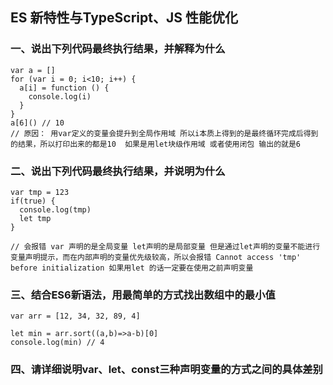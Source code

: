 ## ES 新特性与TypeScript、JS 性能优化

### 一、说出下列代码最终执行结果，并解释为什么
```
var a = []
for (var i = 0; i<10; i++) {
  a[i] = function () {
    console.log(i)
  }
}
a[6]() // 10  
// 原因： 用var定义的变量会提升到全局作用域 所以i本质上得到的是最终循环完成后得到的结果，所以打印出来的都是10  如果是用let块级作用域 或者使用闭包 输出的就是6 
```

### 二、说出下列代码最终执行结果，并说明为什么
```
var tmp = 123
if(true) {
  console.log(tmp) 
  let tmp
}

// 会报错 var 声明的是全局变量 let声明的是局部变量 但是通过let声明的变量不能进行变量声明提示，而在内部声明的变量优先级较高，所以会报错 Cannot access 'tmp' before initialization 如果用let 的话一定要在使用之前声明变量
```

### 三、结合ES6新语法，用最简单的方式找出数组中的最小值
```
var arr = [12, 34, 32, 89, 4]

let min = arr.sort((a,b)=>a-b)[0]
console.log(min) // 4
```

### 四、请详细说明var、let、const三种声明变量的方式之间的具体差别

